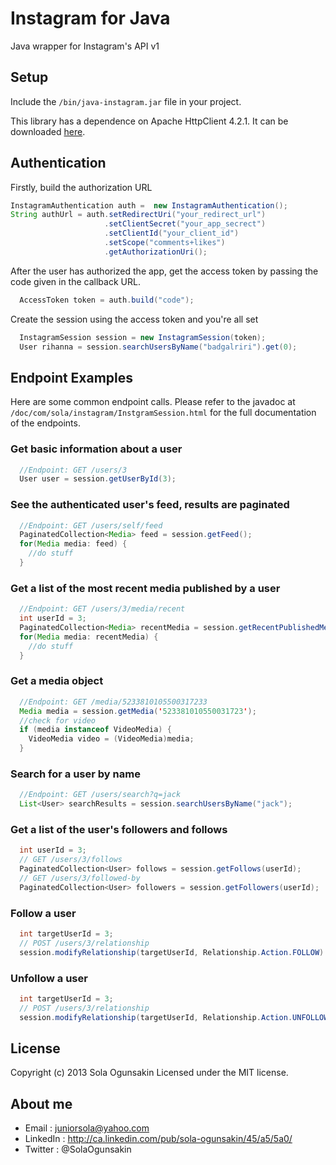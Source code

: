 Instagram for Java
==============
Java wrapper for Instagram's API v1

## Setup
Include the `/bin/java-instagram.jar` file in your project.

This library has a dependence on Apache HttpClient 4.2.1. It can be downloaded [here](http://hc.apache.org/downloads.cgi).

## Authentication
 Firstly, build the authorization URL
```java
InstagramAuthentication auth =  new InstagramAuthentication();
String authUrl = auth.setRedirectUri("your_redirect_url")
                     .setClientSecret("your_app_secrect")
                     .setClientId("your_client_id")
                     .setScope("comments+likes")
                     .getAuthorizationUri();
```
 After the user has authorized the app, get the access token by passing the code given in the callback URL. 
```java
  AccessToken token = auth.build("code");
```
 Create the session using the access token and you're all set
```java 
  InstagramSession session = new InstagramSession(token);
  User rihanna = session.searchUsersByName("badgalriri").get(0);
``` 
## Endpoint Examples
Here are some common endpoint calls. Please refer to the javadoc at `/doc/com/sola/instagram/InstgramSession.html` for the full documentation of the endpoints.

### Get basic information about a user 
```java
  //Endpoint: GET /users/3
  User user = session.getUserById(3);
```

### See the authenticated user's feed, results are paginated 
```java
  //Endpoint: GET /users/self/feed
  PaginatedCollection<Media> feed = session.getFeed(); 
  for(Media media: feed) {
    //do stuff
  }
```

### Get a list of the most recent media published by a user
```java
  //Endpoint: GET /users/3/media/recent
  int userId = 3;
  PaginatedCollection<Media> recentMedia = session.getRecentPublishedMedia(userId);
  for(Media media: recentMedia) {
    //do stuff
  }  
```

### Get a media object
```java
  //Endpoint: GET /media/5233810105500317233
  Media media = session.getMedia('523381010550031723');
  //check for video
  if (media instanceof VideoMedia) { 
    VideoMedia video = (VideoMedia)media;
  }  
```

### Search for a user by name
```java
  //Endpoint: GET /users/search?q=jack
  List<User> searchResults = session.searchUsersByName("jack");
```

### Get a list of the user's followers and follows
```java 
  int userId = 3;
  // GET /users/3/follows
  PaginatedCollection<User> follows = session.getFollows(userId); 
  // GET /users/3/followed-by
  PaginatedCollection<User> followers = session.getFollowers(userId); 
```

### Follow a user
```java 
  int targetUserId = 3;
  // POST /users/3/relationship
  session.modifyRelationship(targetUserId, Relationship.Action.FOLLOW)
```

### Unfollow a user
```java 
  int targetUserId = 3;
  // POST /users/3/relationship
  session.modifyRelationship(targetUserId, Relationship.Action.UNFOLLOW)
```
## License
Copyright (c) 2013 Sola Ogunsakin
Licensed under the MIT license.

## About me
* Email : juniorsola@yahoo.com
* LinkedIn : http://ca.linkedin.com/pub/sola-ogunsakin/45/a5/5a0/
* Twitter : @SolaOgunsakin
